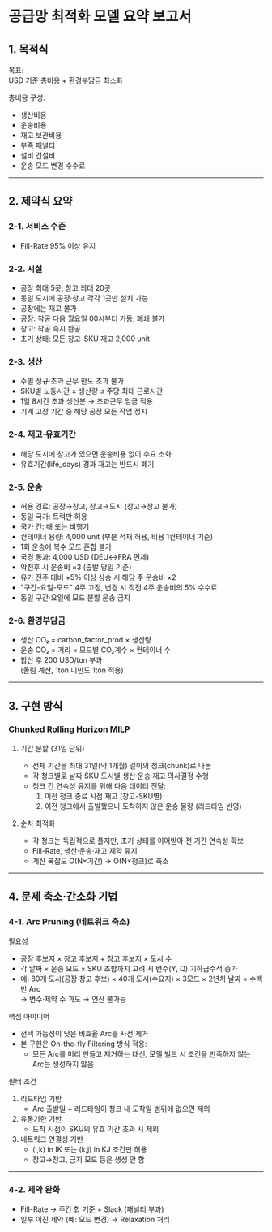 # 공급망 최적화 모델 요약 보고서

## 1. 목적식
목표:  
USD 기준 총비용 + 환경부담금 최소화  

총비용 구성:
- 생산비용
- 운송비용
- 재고 보관비용
- 부족 패널티
- 설비 건설비
- 운송 모드 변경 수수료

---

## 2. 제약식 요약

### 2-1. 서비스 수준
- Fill-Rate 95% 이상 유지

### 2-2. 시설
- 공장 최대 5곳, 창고 최대 20곳
- 동일 도시에 공장·창고 각각 1곳만 설치 가능
- 공장에는 재고 불가
- 공장: 착공 다음 월요일 00시부터 가동, 폐쇄 불가
- 창고: 착공 즉시 완공
- 초기 상태: 모든 창고-SKU 재고 2,000 unit

### 2-3. 생산
- 주별 정규·초과 근무 한도 초과 불가
- SKU별 노동시간 × 생산량 ≤ 주당 최대 근로시간
- 1일 8시간 초과 생산분 → 초과근무 임금 적용
- 기계 고장 기간 중 해당 공장 모든 작업 정지

### 2-4. 재고·유효기간
- 해당 도시에 창고가 있으면 운송비용 없이 수요 소화
- 유효기간(life_days) 경과 재고는 반드시 폐기

### 2-5. 운송
- 허용 경로: 공장→창고, 창고→도시 (창고→창고 불가)
- 동일 국가: 트럭만 허용
- 국가 간: 배 또는 비행기
- 컨테이너 용량: 4,000 unit (부분 적재 허용, 비용 1컨테이너 기준)
- 1회 운송에 복수 모드 혼합 불가
- 국경 통과: 4,000 USD (DEU↔FRA 면제)
- 악천후 시 운송비 ×3 (출발 당일 기준)
- 유가 전주 대비 +5% 이상 상승 시 해당 주 운송비 ×2
- "구간-요일-모드" 4주 고정, 변경 시 직전 4주 운송비의 5% 수수료
- 동일 구간·요일에 모드 분할 운송 금지

### 2-6. 환경부담금
- 생산 CO₂ = carbon_factor_prod × 생산량
- 운송 CO₂ = 거리 × 모드별 CO₂계수 × 컨테이너 수
- 합산 후 200 USD/ton 부과  
  (올림 계산, 1ton 미만도 1ton 적용)

---

## 3. 구현 방식

### Chunked Rolling Horizon MILP
1. 기간 분할 (31일 단위)  
   - 전체 기간을 최대 31일(약 1개월) 길이의 청크(chunk)로 나눔  
   - 각 청크별로 날짜·SKU·도시별 생산·운송·재고 의사결정 수행  
   - 청크 간 연속성 유지를 위해 다음 데이터 전달:
     1. 이전 청크 종료 시점 재고 (창고-SKU별)
     2. 이전 청크에서 출발했으나 도착하지 않은 운송 물량 (리드타임 반영)

2. 순차 최적화
   - 각 청크는 독립적으로 풀지만, 초기 상태를 이어받아 전 기간 연속성 확보
   - Fill-Rate, 생산·운송·재고 제약 유지
   - 계산 복잡도 O(N×기간) → O(N×청크)로 축소

---

## 4. 문제 축소·간소화 기법

### 4-1. Arc Pruning (네트워크 축소)

필요성  
- 공장 후보지 × 창고 후보지 + 창고 후보지 × 도시 수  
- 각 날짜 × 운송 모드 × SKU 조합까지 고려 시 변수(Y, Q) 기하급수적 증가  
- 예: 80개 도시(공장·창고 후보) × 40개 도시(수요지) × 3모드 × 2년치 날짜 = 수백만 Arc  
→ 변수·제약 수 과도 → 연산 불가능

핵심 아이디어  
- 선택 가능성이 낮은 비효율 Arc를 사전 제거  
- 본 구현은 On-the-fly Filtering 방식 적용:
  - 모든 Arc를 미리 만들고 제거하는 대신, 모델 빌드 시 조건을 만족하지 않는 Arc는 생성하지 않음

필터 조건
1. 리드타임 기반  
   - Arc 출발일 + 리드타임이 청크 내 도착일 범위에 없으면 제외
2. 유통기한 기반  
   - 도착 시점이 SKU의 유효 기간 초과 시 제외
3. 네트워크 연결성 기반  
   - (i,k) in IK 또는 (k,j) in KJ 조건만 허용  
   - 창고→창고, 금지 모드 등은 생성 안 함

---

### 4-2. 제약 완화
- Fill-Rate → 주간 합 기준 + Slack (패널티 부과)
- 일부 이진 제약 (예: 모드 변경) → Relaxation 처리